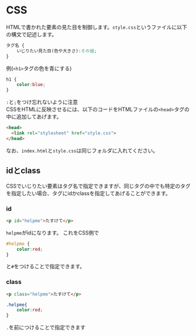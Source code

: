 # CSS
 HTMLで書かれた要素の見た目を制御します。`style.css`というファイルに以下の構文で記述します。
```css
タグ名 {
    いじりたい見た目(色や大きさ):その値;
}
```
例(`<h1>`タグの色を青にする)
```css
h1 {
    color:blue;
}
```
`:`と`;`をつけ忘れないように注意  
CSSをHTMLに反映させるには、以下のコードをHTMLファイルの`<head>`タグの中に追加してあげます。
```html
<head>
  <link rel="stylesheet" href="style.css">
</head>
```


なお、`index.html`と`style.css`は同じフォルダに入れてください。
## idとclass
CSSでいじりたい要素はタグ名で指定できますが、同じタグの中でも特定のタグを指定したい場合、タグにidかclassを指定してあげることができます。
### id
```html
<p id="helpme">たすけて</p>
```
`helpme`がidになります。
これをCSS側で
```css
#helpme {
    color:red;
}
```
と`#`をつけることで指定できます。
### class
```html
<p class="helpme">たすけて</p>
```
```css
.helpme{
    color:red;
}

```
`.`を前につけることで指定できます

